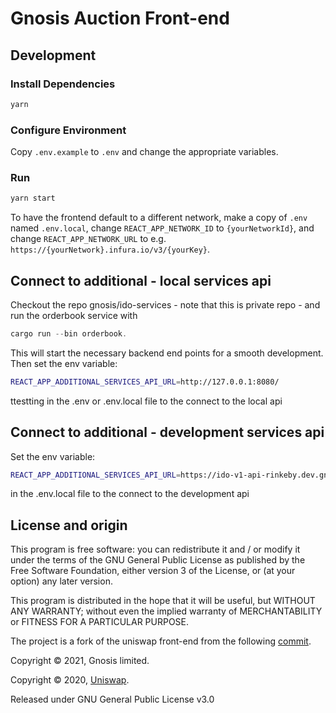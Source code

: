 # Gnosis Auction Front-end

## Development

### Install Dependencies

```bash
yarn
```

### Configure Environment

Copy `.env.example` to `.env` and change the appropriate variables.

### Run

```bash
yarn start
```

To have the frontend default to a different network, make a copy of `.env` named `.env.local`,
change `REACT_APP_NETWORK_ID` to `{yourNetworkId}`, and change `REACT_APP_NETWORK_URL` to e.g.
`https://{yourNetwork}.infura.io/v3/{yourKey}`.

## Connect to additional - local services api

Checkout the repo gnosis/ido-services - note that this is private repo - and run the orderbook service with

```rust
cargo run --bin orderbook.
```

This will start the necessary backend end points for a smooth development. Then set the env variable:

```bash
REACT_APP_ADDITIONAL_SERVICES_API_URL=http://127.0.0.1:8080/
```

ttestting
in the .env or .env.local file to the connect to the local api

## Connect to additional - development services api

Set the env variable:

```bash
REACT_APP_ADDITIONAL_SERVICES_API_URL=https://ido-v1-api-rinkeby.dev.gnosisdev.com/
```

in the .env.local file to the connect to the development api

## License and origin

This program is free software: you can redistribute it and / or modify it under the terms of the GNU General Public License as published by the Free Software Foundation, either version 3 of the License, or (at your option) any later version.

This program is distributed in the hope that it will be useful, but WITHOUT ANY WARRANTY; without even the implied warranty of MERCHANTABILITY or FITNESS FOR A PARTICULAR PURPOSE.

The project is a fork of the uniswap front-end from the following [commit](https://github.com/Uniswap/uniswap-interface/commit/dc391d1bea58c129f34c3777a80e2d7eebd7b349).

Copyright © 2021, Gnosis limited.

Copyright © 2020, [Uniswap](https://uniswap.org/).

Released under GNU General Public License v3.0
